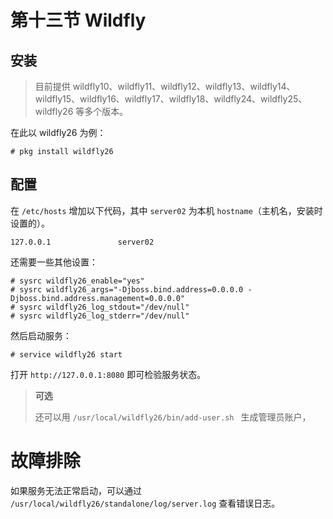 # 第十三节 Wildfly

## 安装

>目前提供  wildfly10、wildfly11、wildfly12、wildfly13、wildfly14、wildfly15、wildfly16、wildfly17、wildfly18、wildfly24、wildfly25、wildfly26 等多个版本。

在此以 wildfly26 为例：

```
# pkg install wildfly26
```

## 配置


在 `/etc/hosts` 增加以下代码，其中 `server02` 为本机 `hostname`（主机名，安装时设置的）。

```
127.0.0.1               server02
```

还需要一些其他设置：

```
# sysrc wildfly26_enable="yes"
# sysrc wildfly26_args="-Djboss.bind.address=0.0.0.0 -Djboss.bind.address.management=0.0.0.0"
# sysrc wildfly26_log_stdout="/dev/null"
# sysrc wildfly26_log_stderr="/dev/null"
```

然后启动服务：

```
# service wildfly26 start
```

打开 `http://127.0.0.1:8080` 即可检验服务状态。


>**可选**
>
>还可以用 `/usr/local/wildfly26/bin/add-user.sh ` 生成管理员账户，


# 故障排除

如果服务无法正常启动，可以通过 `/usr/local/wildfly26/standalone/log/server.log` 查看错误日志。

